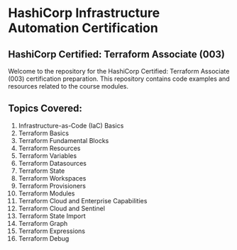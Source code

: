 # HashiCorp Infrastructure Automation Certification

## HashiCorp Certified: Terraform Associate (003)

Welcome to the repository for the HashiCorp Certified: Terraform Associate (003) certification preparation. This repository contains code examples and resources related to the course modules.

## Topics Covered:

1. Infrastructure-as-Code (IaC) Basics
2. Terraform Basics
3. Terraform Fundamental Blocks
4. Terraform Resources
5. Terraform Variables
6. Terraform Datasources
7. Terraform State
8. Terraform Workspaces
9. Terraform Provisioners
10. Terraform Modules
11. Terraform Cloud and Enterprise Capabilities
12. Terraform Cloud and Sentinel
13. Terraform State Import
14. Terraform Graph
15. Terraform Expressions
16. Terraform Debug
